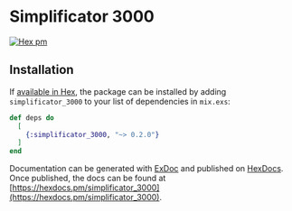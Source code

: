Simplificator 3000
=====
[![Hex pm](http://img.shields.io/hexpm/v/simplificator_3000.svg?style=flat)](https://hex.pm/packages/simplificator_3000)

## Installation

If [available in Hex](https://hex.pm/docs/publish), the package can be installed
by adding `simplificator_3000` to your list of dependencies in `mix.exs`:

```elixir
def deps do
  [
    {:simplificator_3000, "~> 0.2.0"}
  ]
end
```

Documentation can be generated with [ExDoc](https://github.com/elixir-lang/ex_doc)
and published on [HexDocs](https://hexdocs.pm). Once published, the docs can
be found at [https://hexdocs.pm/simplificator_3000](https://hexdocs.pm/simplificator_3000).

